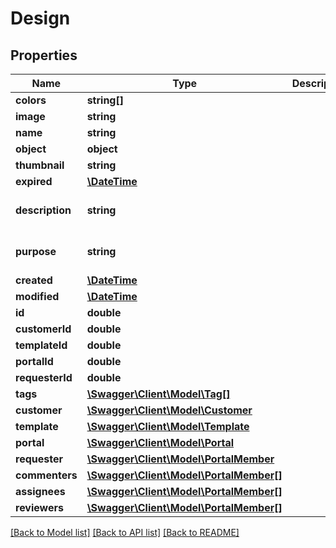 # Design

## Properties
Name | Type | Description | Notes
------------ | ------------- | ------------- | -------------
**colors** | **string[]** |  | [optional] 
**image** | **string** |  | [optional] 
**name** | **string** |  | 
**object** | **object** |  | 
**thumbnail** | **string** |  | [optional] 
**expired** | [**\DateTime**](\DateTime.md) |  | [optional] 
**description** | **string** |  | [optional] [default to '']
**purpose** | **string** |  | [optional] [default to 'none']
**created** | [**\DateTime**](\DateTime.md) |  | [optional] 
**modified** | [**\DateTime**](\DateTime.md) |  | [optional] 
**id** | **double** |  | [optional] 
**customerId** | **double** |  | [optional] 
**templateId** | **double** |  | [optional] 
**portalId** | **double** |  | [optional] 
**requesterId** | **double** |  | [optional] 
**tags** | [**\Swagger\Client\Model\Tag[]**](Tag.md) |  | [optional] 
**customer** | [**\Swagger\Client\Model\Customer**](Customer.md) |  | [optional] 
**template** | [**\Swagger\Client\Model\Template**](Template.md) |  | [optional] 
**portal** | [**\Swagger\Client\Model\Portal**](Portal.md) |  | [optional] 
**requester** | [**\Swagger\Client\Model\PortalMember**](PortalMember.md) |  | [optional] 
**commenters** | [**\Swagger\Client\Model\PortalMember[]**](PortalMember.md) |  | [optional] 
**assignees** | [**\Swagger\Client\Model\PortalMember[]**](PortalMember.md) |  | [optional] 
**reviewers** | [**\Swagger\Client\Model\PortalMember[]**](PortalMember.md) |  | [optional] 

[[Back to Model list]](../README.md#documentation-for-models) [[Back to API list]](../README.md#documentation-for-api-endpoints) [[Back to README]](../README.md)


